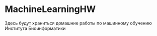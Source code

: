 # MachineLearningHW
Здесь будут храниться домашние работы по машинному обучению Института Биоинформатики
